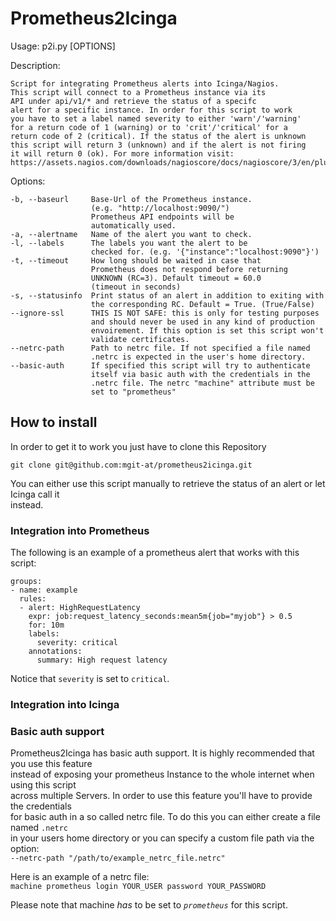 # Prometheus2Icinga

Usage: p2i.py [OPTIONS]

Description:

    Script for integrating Prometheus alerts into Icinga/Nagios.
    This script will connect to a Prometheus instance via its
    API under api/v1/* and retrieve the status of a specifc
    alert for a specific instance. In order for this script to work
    you have to set a label named severity to either 'warn'/'warning'
    for a return code of 1 (warning) or to 'crit'/'critical' for a
    return code of 2 (critical). If the status of the alert is unknown
    this script will return 3 (unknown) and if the alert is not firing
    it will return 0 (ok). For more information visit:
    https://assets.nagios.com/downloads/nagioscore/docs/nagioscore/3/en/pluginapi.html

Options:

    -b, --baseurl     Base-Url of the Prometheus instance.
                      (e.g. "http://localhost:9090/")
                      Prometheus API endpoints will be
                      automatically used.
    -a, --alertname   Name of the alert you want to check.
    -l, --labels      The labels you want the alert to be
                      checked for. (e.g. '{"instance":"localhost:9090"}')
    -t, --timeout     How long should be waited in case that
                      Prometheus does not respond before returning
                      UNKNOWN (RC=3). Default timeout = 60.0
                      (timeout in seconds)
    -s, --statusinfo  Print status of an alert in addition to exiting with
                      the corresponding RC. Default = True. (True/False)
    --ignore-ssl      THIS IS NOT SAFE: this is only for testing purposes
                      and should never be used in any kind of production
                      envoirement. If this option is set this script won't
                      validate certificates.
    --netrc-path      Path to netrc file. If not specified a file named
                      .netrc is expected in the user's home directory.
    --basic-auth      If specified this script will try to authenticate
                      itself via basic auth with the credentials in the
                      .netrc file. The netrc "machine" attribute must be
                      set to "prometheus"

## How to install

In order to get it to work you just have to clone this Repository

```git clone git@github.com:mgit-at/prometheus2icinga.git```

You can either use this script manually to retrieve the status of an alert or let Icinga call it\
instead.

### Integration into Prometheus

The following is an example of a prometheus alert that works with this script:
```
groups:
- name: example
  rules:
  - alert: HighRequestLatency
    expr: job:request_latency_seconds:mean5m{job="myjob"} > 0.5
    for: 10m
    labels:
      severity: critical
    annotations:
      summary: High request latency
```

Notice that `severity` is set to `critical`. 

### Integration into Icinga

### Basic auth support

Prometheus2Icinga has basic auth support. It is highly recommended that you use this feature\
instead of exposing your prometheus Instance to the whole internet when using this script\
across multiple Servers. In order to use this feature you'll have to provide the credentials\
for basic auth in a so called netrc file. To do this you can either create a file named `.netrc`\
in your users home directory or you can specify a custom file path via the option:\
```--netrc-path "/path/to/example_netrc_file.netrc"``` 

Here is an example of a netrc file:\
```machine prometheus login YOUR_USER password YOUR_PASSWORD```

Please note that machine *has* to be set to *`prometheus`* for this script.

